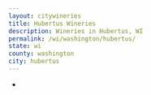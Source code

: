 ```yaml
---
layout: citywineries
title: Hubertus Wineries
description: Wineries in Hubertus, WI
permalink: /wi/washington/hubertus/
state: wi
county: washington
city: hubertus
---
```

-
